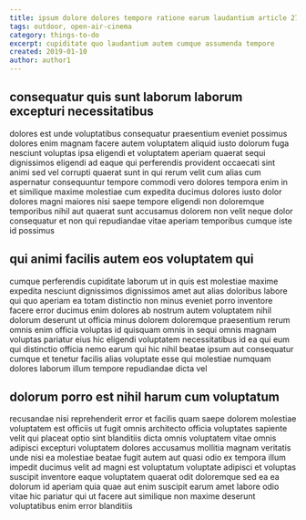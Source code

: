 ```yaml
---
title: ipsum dolore dolores tempore ratione earum laudantium article 2794
tags: outdoor, open-air-cinema
category: things-to-do
excerpt: cupiditate quo laudantium autem cumque assumenda tempore
created: 2019-01-10
author: author1
---
```


## consequatur quis sunt laborum laborum excepturi necessitatibus

dolores est unde voluptatibus consequatur praesentium eveniet possimus dolores enim magnam facere autem voluptatem aliquid iusto dolorum fuga nesciunt voluptas ipsa eligendi et voluptatem aperiam quaerat sequi dignissimos eligendi ad eaque qui perferendis provident occaecati sint animi sed vel corrupti quaerat sunt in qui rerum velit cum alias cum aspernatur consequuntur tempore commodi vero dolores tempora enim in et similique maxime molestiae cum expedita ducimus dolores iusto dolor dolores magni maiores nisi saepe tempore eligendi non doloremque temporibus nihil aut quaerat sunt accusamus dolorem non velit neque dolor consequatur et non qui repudiandae vitae aperiam temporibus cumque iste id possimus

## qui animi facilis autem eos voluptatem qui

cumque perferendis cupiditate laborum ut in quis est molestiae maxime expedita nesciunt dignissimos dignissimos amet aut alias doloribus labore qui quo aperiam ea totam distinctio non minus eveniet porro inventore facere error ducimus enim dolores ab nostrum autem voluptatem nihil dolorum deserunt ut officia minus dolorem doloremque praesentium rerum omnis enim officia voluptas id quisquam omnis in sequi omnis magnam voluptas pariatur eius hic eligendi voluptatem necessitatibus id ea qui eum qui distinctio officia nemo earum qui hic nihil beatae ipsum aut consequatur cumque et tenetur facilis alias voluptate esse qui molestiae numquam dolores laborum illum tempore repudiandae dicta vel

## dolorum porro est nihil harum cum voluptatum

recusandae nisi reprehenderit error et facilis quam saepe dolorem molestiae voluptatem est officiis ut fugit omnis architecto officia voluptates sapiente velit qui placeat optio sint blanditiis dicta omnis voluptatem vitae omnis adipisci excepturi voluptatem dolores accusamus mollitia magnam veritatis unde nisi ea molestiae beatae fugit autem aut quasi odio ex tempora illum impedit ducimus velit ad magni est voluptatum voluptate adipisci et voluptas suscipit inventore eaque voluptatem quaerat odit doloremque sed ea ea dolorum id aperiam quia quae aut enim suscipit earum amet labore odio vitae hic pariatur qui ut facere aut similique non maxime deserunt voluptatibus enim error blanditiis
